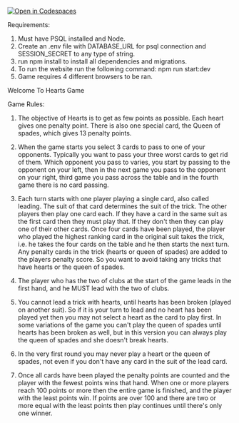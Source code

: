 [![Open in Codespaces](https://classroom.github.com/assets/launch-codespace-7f7980b617ed060a017424585567c406b6ee15c891e84e1186181d67ecf80aa0.svg)](https://classroom.github.com/open-in-codespaces?assignment_repo_id=12497924)

Requirements:
1. Must have PSQL installed and Node.
2. Create an .env file with DATABASE_URL for psql connection and SESSION_SECRET to any type of string.
3. run npm install to install all dependencies and migrations.
4. To run the website run the following command: npm run start:dev
5. Game requires 4 different browsers to be ran.

Welcome To Hearts Game

Game Rules:

1. The objective of Hearts is to get as few points as possible. Each heart gives one penalty point. There is also one special card, the Queen of spades, which gives 13 penalty points.

2. When the game starts you select 3 cards to pass to one of your opponents. Typically you want to pass your three worst cards to get rid of them. Which opponent you pass to varies, you start by passing to the opponent on your left, then in the next game you pass to the opponent on your right, third game you pass across the table and in the fourth game there is no card passing.

3. Each turn starts with one player playing a single card, also called leading. The suit of that card determines the suit of the trick. The other players then play one card each. If they have a card in the same suit as the first card then they must play that. If they don't then they can play one of their other cards. Once four cards have been played, the player who played the highest ranking card in the original suit takes the trick, i.e. he takes the four cards on the table and he then starts the next turn. Any penalty cards in the trick (hearts or queen of spades) are added to the players penalty score. So you want to avoid taking any tricks that have hearts or the queen of spades.

4. The player who has the two of clubs at the start of the game leads in the first hand, and he MUST lead with the two of clubs.

5. You cannot lead a trick with hearts, until hearts has been broken (played on another suit). So if it is your turn to lead and no heart has been played yet then you may not select a heart as the card to play first. In some variations of the game you can't play the queen of spades until hearts has been broken as well, but in this version you can always play the queen of spades and she doesn't break hearts.

6. In the very first round you may never play a heart or the queen of spades, not even if you don't have any card in the suit of the lead card.

7. Once all cards have been played the penalty points are counted and the player with the fewest points wins that hand. When one or more players reach 100 points or more then the entire game is finished, and the player with the least points win. If points are over 100 and there are two or more equal with the least points then play continues until there's only one winner.

